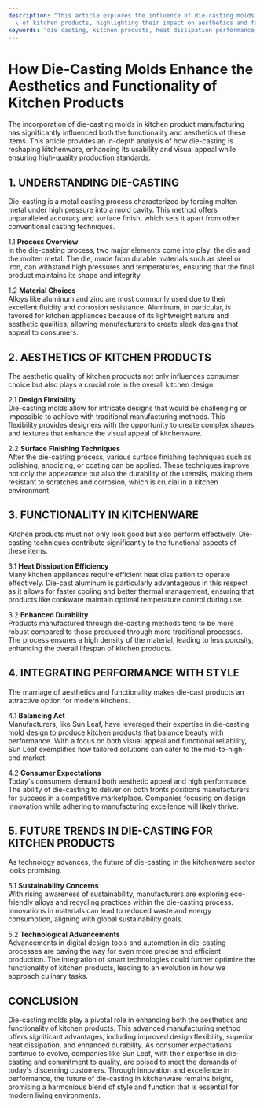 ```yaml
---
description: "This article explores the influence of die-casting molds on the design and performance\
  \ of kitchen products, highlighting their impact on aesthetics and functionality."
keywords: "die casting, kitchen products, heat dissipation performance, heat sink"
---
```

# How Die-Casting Molds Enhance the Aesthetics and Functionality of Kitchen Products

The incorporation of die-casting molds in kitchen product manufacturing has significantly influenced both the functionality and aesthetics of these items. This article provides an in-depth analysis of how die-casting is reshaping kitchenware, enhancing its usability and visual appeal while ensuring high-quality production standards. 

## 1. UNDERSTANDING DIE-CASTING

Die-casting is a metal casting process characterized by forcing molten metal under high pressure into a mold cavity. This method offers unparalleled accuracy and surface finish, which sets it apart from other conventional casting techniques. 

1.1 **Process Overview**  
In the die-casting process, two major elements come into play: the die and the molten metal. The die, made from durable materials such as steel or iron, can withstand high pressures and temperatures, ensuring that the final product maintains its shape and integrity.

1.2 **Material Choices**  
Alloys like aluminum and zinc are most commonly used due to their excellent fluidity and corrosion resistance. Aluminum, in particular, is favored for kitchen appliances because of its lightweight nature and aesthetic qualities, allowing manufacturers to create sleek designs that appeal to consumers.

## 2. AESTHETICS OF KITCHEN PRODUCTS

The aesthetic quality of kitchen products not only influences consumer choice but also plays a crucial role in the overall kitchen design. 

2.1 **Design Flexibility**  
Die-casting molds allow for intricate designs that would be challenging or impossible to achieve with traditional manufacturing methods. This flexibility provides designers with the opportunity to create complex shapes and textures that enhance the visual appeal of kitchenware.

2.2 **Surface Finishing Techniques**  
After the die-casting process, various surface finishing techniques such as polishing, anodizing, or coating can be applied. These techniques improve not only the appearance but also the durability of the utensils, making them resistant to scratches and corrosion, which is crucial in a kitchen environment.

## 3. FUNCTIONALITY IN KITCHENWARE

Kitchen products must not only look good but also perform effectively. Die-casting techniques contribute significantly to the functional aspects of these items.

3.1 **Heat Dissipation Efficiency**  
Many kitchen appliances require efficient heat dissipation to operate effectively. Die-cast aluminum is particularly advantageous in this respect as it allows for faster cooling and better thermal management, ensuring that products like cookware maintain optimal temperature control during use.

3.2 **Enhanced Durability**  
Products manufactured through die-casting methods tend to be more robust compared to those produced through more traditional processes. The process ensures a high density of the material, leading to less porosity, enhancing the overall lifespan of kitchen products.

## 4. INTEGRATING PERFORMANCE WITH STYLE

The marriage of aesthetics and functionality makes die-cast products an attractive option for modern kitchens.

4.1 **Balancing Act**  
Manufacturers, like Sun Leaf, have leveraged their expertise in die-casting mold design to produce kitchen products that balance beauty with performance. With a focus on both visual appeal and functional reliability, Sun Leaf exemplifies how tailored solutions can cater to the mid-to-high-end market.

4.2 **Consumer Expectations**  
Today's consumers demand both aesthetic appeal and high performance. The ability of die-casting to deliver on both fronts positions manufacturers for success in a competitive marketplace. Companies focusing on design innovation while adhering to manufacturing excellence will likely thrive.

## 5. FUTURE TRENDS IN DIE-CASTING FOR KITCHEN PRODUCTS

As technology advances, the future of die-casting in the kitchenware sector looks promising.

5.1 **Sustainability Concerns**  
With rising awareness of sustainability, manufacturers are exploring eco-friendly alloys and recycling practices within the die-casting process. Innovations in materials can lead to reduced waste and energy consumption, aligning with global sustainability goals.

5.2 **Technological Advancements**  
Advancements in digital design tools and automation in die-casting processes are paving the way for even more precise and efficient production. The integration of smart technologies could further optimize the functionality of kitchen products, leading to an evolution in how we approach culinary tasks.

## CONCLUSION

Die-casting molds play a pivotal role in enhancing both the aesthetics and functionality of kitchen products. This advanced manufacturing method offers significant advantages, including improved design flexibility, superior heat dissipation, and enhanced durability. As consumer expectations continue to evolve, companies like Sun Leaf, with their expertise in die-casting and commitment to quality, are poised to meet the demands of today's discerning customers. Through innovation and excellence in performance, the future of die-casting in kitchenware remains bright, promising a harmonious blend of style and function that is essential for modern living environments.
